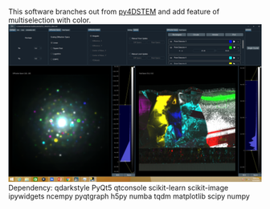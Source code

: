 This software branches out from [py4DSTEM](https://github.com/py4dstem/py4DSTEM) and add feature of multiselection with color.
![alt text](https://github.com/pilsungdev/py4DSTEM-multiselection/blob/master/sample/screenshot.png?raw=true)
Dependency: qdarkstyle PyQt5 qtconsole scikit-learn scikit-image ipywidgets ncempy pyqtgraph h5py numba tqdm matplotlib scipy numpy
